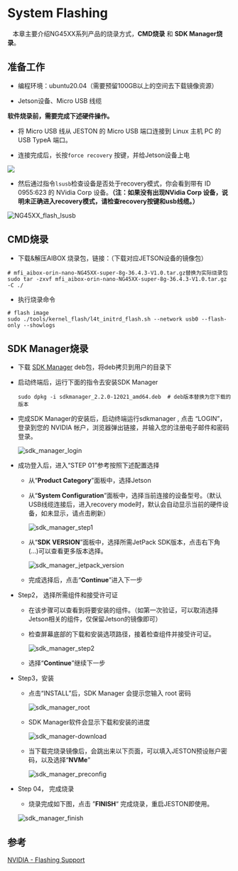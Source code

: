 # System  Flashing

   本章主要介绍NG45XX系列产品的烧录方式，**CMD烧录** 和 **SDK Manager烧录**。

## 准备工作

- 编程环境：ubuntu20.04（需要预留100GB以上的空间去下载镜像资源）

- Jetson设备、Micro USB 线缆

**软件烧录前，需要完成下述硬件操作。**

- 将 Micro USB 线从 JESTON 的 Micro USB 端口连接到 Linux 主机 PC 的 USB TypeA 端口。

- 连接完成后，长按`force recovery` 按键，并给Jetson设备上电

![](/img/NG45XX_SOFTWARE/NG45XX_Recovery.png)

- 然后通过指令`lsusb`检查设备是否处于recovery模式，你会看到带有 ID 0955:623 的 NVidia Corp 设备。**（注：如果没有出现NVidia Corp 设备，说明未正确进入recovery模式，请检查recovery按键和usb线缆。）**

![NG45XX_flash_lsusb](/img/NG45XX_flash_lsusb.jpg)

## CMD烧录

- 下载&解压AIBOX 烧录包，链接：（下载对应JETSON设备的镜像包）

```
# mfi_aibox-orin-nano-NG45XX-super-8g-36.4.3-V1.0.tar.gz替换为实际烧录包
sudo tar -zxvf mfi_aibox-orin-nano-NG45XX-super-8g-36.4.3-V1.0.tar.gz -C ./
```

- 执行烧录命令

```
# flash image
sudo ./tools/kernel_flash/l4t_initrd_flash.sh --network usb0 --flash-only --showlogs
```

## SDK Manager烧录

- 下载 [SDK Manager](https://developer.nvidia.com/sdk-manager) deb包，将deb拷贝到用户的目录下

- 启动终端后，运行下面的指令去安装SDK Manager
  
  ```shell
  sudo dpkg -i sdkmanager_2.2.0-12021_amd64.deb  # deb版本替换为您下载的版本
  ```

- 完成SDK Manager的安装后，启动终端运行sdkmanager , 点击 “LOGIN”，登录到您的 NVIDIA 帐户，浏览器弹出链接，并输入您的注册电子邮件和密码登录。
  
  ![sdk_manager_login](/img/sdk_manager_login.png)

- 成功登入后，进入“STEP 01”参考按照下述配置选择
  
  - 从“**Product Category**”面板中，选择Jetson
  
  - 从“**System Configuration**”面板中，选择当前连接的设备型号。（默认USB线缆连接后，进入recovery mode时，默认会自动显示当前的硬件设备，如未显示，请点击刷新）
    
    ![sdk_manager_step1](/img/sdk_manager_step1.png)
  
  - 从“**SDK VERSION**”面板中，选择所需JetPack SDK版本，点击右下角 (...)可以查看更多版本选择。
    
    ![sdk_manager_jetpack_version](/img/sdk_manager_jetpack_version.png)
  
  - 完成选择后，点击“**Continue**”进入下一步

- Step2， 选择所需组件和接受许可证
  
  - 在该步骤可以查看到将要安装的组件。（如第一次验证，可以取消选择Jetson相关的组件，仅保留Jetson的镜像即可）
  
  - 检查屏幕底部的下载和安装选项路径，接着检查组件并接受许可证。
    
    ![sdk_manager_step2](/img/sdk_manager_step2.png)
  
  - 选择“**Continue**”继续下一步

- Step3，安装
  
  - 点击“INSTALL”后，SDK Manager 会提示您输入 root 密码
    
    ![sdk_manager_root](/img/sdk_manager_root.png)
  
  - SDK Manager软件会显示下载和安装的进度
    
    ![sdk_manager-download](/img/sdk_manager-download.png)
  
  - 当下载完烧录镜像后，会跳出来以下页面，可以填入JESTON预设账户密码，以及选择“**NVMe**”
    
    ![sdk_manager_preconfig](/img/sdk_manager_preconfig.png)

- Step 04， 完成烧录
  
  - 烧录完成如下图，点击 ”**FINISH**“ 完成烧录，重启JESTON即使用。
  
  ![sdk_manager_finish](/img/sdk_manager_finish.png)

## 参考

[NVIDIA - Flashing Support](https://docs.nvidia.com/jetson/archives/r36.4/DeveloperGuide/SD/FlashingSupport.html)
